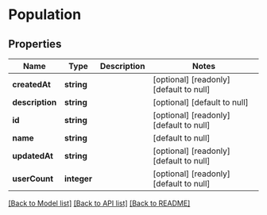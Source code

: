 # Population

## Properties
Name | Type | Description | Notes
------------ | ------------- | ------------- | -------------
**createdAt** | **string** |  | [optional] [readonly] [default to null]
**description** | **string** |  | [optional] [default to null]
**id** | **string** |  | [optional] [readonly] [default to null]
**name** | **string** |  | [default to null]
**updatedAt** | **string** |  | [optional] [readonly] [default to null]
**userCount** | **integer** |  | [optional] [readonly] [default to null]

[[Back to Model list]](../README.md#documentation-for-models) [[Back to API list]](../README.md#documentation-for-api-endpoints) [[Back to README]](../README.md)


